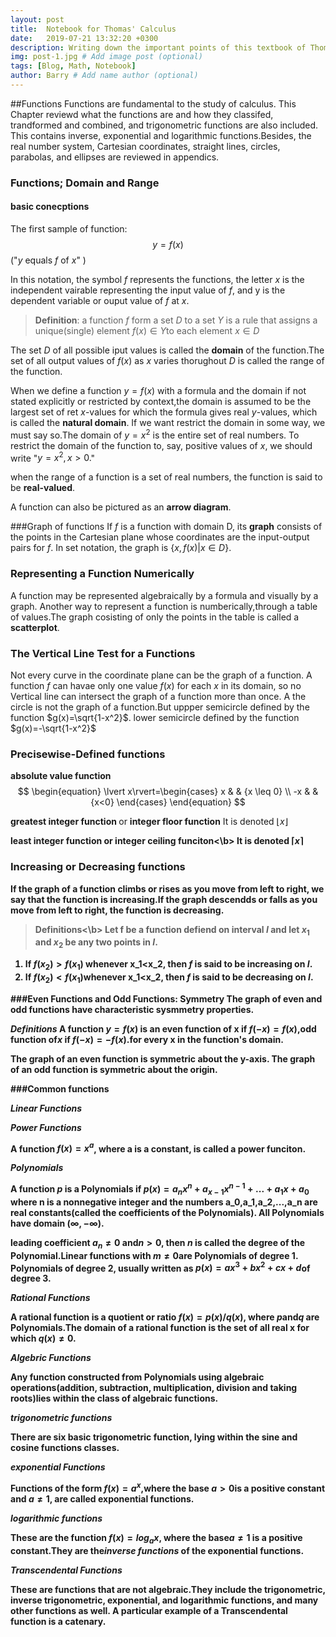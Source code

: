 ```yaml
---
layout: post
title:  Notebook for Thomas' Calculus
date:   2019-07-21 13:32:20 +0300
description: Writing down the important points of this textbook of Thomas' Calculus, sas Brief history of that # Add post description (optional)
img: post-1.jpg # Add image post (optional)
tags: [Blog, Math, Notebook]
author: Barry # Add name author (optional)
---
```


##Functions
Functions are fundamental to the study of calculus.
This Chapter reviewd what the functions are and how they classifed, trandformed and combined, and trigonometric functions are also included.
This contains inverse, exponential and logarithmic functions.Besides, the real number system, Cartesian coordinates, straight lines, circles, parabolas, and ellipses are reviewed in appendics.

### Functions; Domain and Range
#### basic conecptions
The first sample of function:
$$y=f(x) $$
  ("$y$ equals $f$ of $x$" )

In this notation, the symbol $f$ represents the functions,
the letter $x$ is the independent vairable representing the input value of $f$, and y is the dependent variable or ouput value of $f$ at $x$.

>**Definition**: a function $f$ form a set $D$ to a set $Y$ is a rule that assigns a unique(single) element $f(x)\in Y$to each element $x\in D$

The set $D$ of all possible iput values is called the **domain** of the function.The set of all output values of $f(x)$ as $x$ varies thorughout $D$ is called the range of the function.

When we define a function $y=f(x)$ with a formula and the domain if not stated explicitly or restricted by context,the domain is assumed to be the largest set of ret $x$-values for which the formula gives real $y$-values, which is called the **natural domain**.
If we want restrict the domain in some way, we must say so.The domain of $y = x^2$ is the entire set of real numbers. To restrict the domain of the function to, say, positive values of $x$, we should write "$y=x^2,x>0.$"

when  the range of a function is a set of real numbers, the function is said to be **real-valued**.

A function can also be pictured as an **arrow diagram**.

###Graph of functions
If $f$ is a function with domain D, its **graph** consists of the points in the Cartesian plane whose coordinates are the input-output pairs for $f$. In set notation, the graph is $\{x,f(x)|x\in D\}$.


### Representing a Function Numerically
A function may be represented algebraically by a formula
and visually by a graph. Another way to represent a function is numberically,through a table of values.The graph cosisting of only the points in the table is called a **scatterplot**.

### The Vertical Line Test for a Functions
Not every curve in the coordinate plane can be the graph of a function. A function $f$ can havae only one value $f(x)$ for each $x$ in its domain, so no Vertical line can intersect the graph of a function more than once. A
the circle is not the graph of a function.But uppper semicircle defined by the function $g(x)=\sqrt{1-x^2}$.
lower semicircle defined by the function $g(x)=-\sqrt{1-x^2}$

### Precisewise-Defined functions
<b> absolute value function </b>
$$
\begin{equation}
\lvert x\rvert=\begin{cases}
x & & {x \leq 0} \\
-x & & {x<0}  
\end{cases}
\end{equation}
$$

<b>greatest integer function </b> or <b> integer floor function</b>
It is denoted $\lfloor x\rfloor$

<b>least integer function or integer ceiling funciton<\b>
It is denoted $\lceil x\rceil$

### Increasing or Decreasing functions
If the graph of a function climbs or rises as you move from left to right, we say that the function is increasing.If the graph descendds or falls as you move from left to right, the function is decreasing.

><b>Definitions<\b> Let f be a function defiend on interval $I$ and let $x_1$ and $x_2$ be any two points in $I$.
1. If $f(x_2)>f(x_1)$ whenever x_1<x_2, then $f$ is said to be increasing on $I$.
2. If $f(x_2)<f(x_1)$whenever x_1<x_2, then $f$ is said to be decreasing on $I$.

###Even Functions and Odd Functions: Symmetry
The graph of even and odd functions have characteristic sysmmetry properties.

<em>Definitions</em> A function $y=f(x)$ is an
 even function of x if $f(-x)=f(x)$,odd function of$x$ if $f(-x)=-f(x)$.for every x in the function's domain.

 The graph of an even function is symmetric about the y-axis.
 The graph of an odd function is symmetric about the origin.

###Common functions

<em>Linear Functions</em>

<em>Power Functions</em>

A function $f(x) = x^a$, where a is a constant, is called  a power funciton.

<em>Polynomials</em>

A function $p$ is a <b>Polynomials</b> if
$p(x)=a_nx^n+a_{x-1}x^{n-1}+ ...+a_1x+a_0$
where n is a nonnegative integer and the numbers a_0,a_1,a_2,...,a_n are real constants(called the <b>coefficients</b> of the Polynomials).
All Polynomials have domain $(\infty, -\infty)$.

leading coefficient $a_n\ne0$ and$n>0$, then $n$ is called the degree of the Polynomial.Linear functions with $m\ne0$are Polynomials of degree 1. Polynomials of degree 2, usually written as $p(x)=ax^3+bx^2+cx+d$of degree 3.


<em>Rational Functions</em>

A rational function is a quotient or ratio $f(x)=p(x)/q(x)$, where $p$and$q$ are Polynomials.The domain of a rational function is the set of all real x for which $q(x)\ne0$.

<em> Algebric Functions</em>

Any function constructed from Polynomials using algebraic operations(addition, subtraction, multiplication, division and taking roots)lies within the class of algebraic  functions.

<em>trigonometric functions</em>

There are six basic trigonometric function, lying within the sine and cosine functions classes.

<em>exponential Functions</em>

Functions of the form $f(x)=a^x$,where the base $a>0$is a positive constant and $a\ne1$, are called exponential functions.

<em> logarithmic functions </em>

These are the function $f(x)=log_ax$, where the base$a\ne1$ is a positive constant.They are the<i>inverse functions</i> of the exponential functions.

<em>Transcendental Functions</em>

These are functions that are not algebraic.They include the trigonometric, inverse trigonometric, exponential, and logarithmic functions, and many other functions as well. A particular example of a Transcendental function is a <b>catenary</b>.

